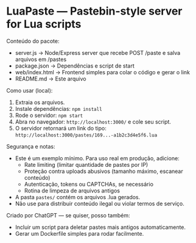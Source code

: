 LuaPaste — Pastebin-style server for Lua scripts
===============================================

Conteúdo do pacote:
- server.js         -> Node/Express server que recebe POST /paste e salva arquivos em /pastes
- package.json      -> Dependências e script de start
- web/index.html    -> Frontend simples para colar o código e gerar o link
- README.md         -> Este arquivo

Como usar (local):
1. Extraia os arquivos.
2. Instale dependências: `npm install`
3. Rode o servidor: `npm start`
4. Abra no navegador: `http://localhost:3000/` e cole seu script.
5. O servidor retornará um link do tipo: `http://localhost:3000/pastes/169...-a1b2c3d4e5f6.lua`

Segurança e notas:
- Este é um exemplo mínimo. Para uso real em produção, adicione:
  - Rate limiting (limitar quantidade de pastes por IP)
  - Proteção contra uploads abusivos (tamanho máximo, escanear conteúdo)
  - Autenticação, tokens ou CAPTCHAs, se necessário
  - Rotina de limpeza de arquivos antigos
- A pasta `pastes/` contém os arquivos .lua gerados.
- Não use para distribuir conteúdo ilegal ou violar termos de serviço.

Criado por ChatGPT — se quiser, posso também:
- Incluir um script para deletar pastes mais antigos automaticamente.
- Gerar um Dockerfile simples para rodar facilmente.